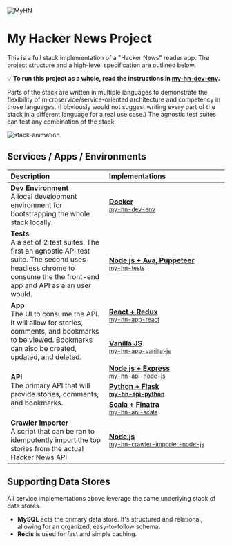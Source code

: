 ![MyHN](https://user-images.githubusercontent.com/721038/33003466-c3c655b8-cd6f-11e7-9258-afa9f73f089d.png)

# My Hacker News Project

This is a full stack implementation of a "Hacker News" reader app. The project structure and a high-level specification are outlined below.

:bulb: **To run this project as a whole, read the instructions in [my-hn-dev-env](https://github.com/andyfleming/my-hn-dev-env).**

Parts of the stack are written in multiple languages to demonstrate the flexibility of microservice/service-oriented architecture and competency in those languages. (I obviously would not suggest writing every part of the stack in a different language for a real use case.) The agnostic test suites can test any combination of the stack.

![stack-animation](https://user-images.githubusercontent.com/721038/32997252-f5b1bab4-cd41-11e7-9b2f-f05eb94c100a.gif)

##  Services / Apps / Environments

<table>
   <thead>
      <tr>
         <th align="left">Description</th>
         <th align="left" width="260">Implementations</th>
      </tr>
   </thead>
   <tbody>
      <tr>
         <td>
            <b>Dev Environment</b>
            <br>A local development environment for bootstrapping the whole stack locally.
         </td>
         <td><a href="https://github.com/andyfleming/my-hn-dev-env"><b>Docker</b><br><small>my-hn-dev-env</small></a></td>
      </tr>
      <tr>
         <td>
            <b>Tests</b>
            <br>A a set of 2 test suites. The first an agnostic API test suite. The second uses headless chrome to consume the the front-end app and API as a an user would.
         </td>
         <td><a href="https://github.com/andyfleming/my-hn-tests"><b>Node.js + Ava, Puppeteer</b><br><small>my-hn-tests</small></a></td>
      </tr>
      <tr>
         <td rowspan="2">
            <b>App</b>
            <br>The UI to consume the API. It will allow for stories, comments, and bookmarks to be viewed. Bookmarks can also be created, updated, and deleted.
         </td>
         <td><a href="https://github.com/andyfleming/my-hn-app-react"><b>React + Redux</b><br><small>my-hn-app-react</small></a></td>
      </tr>
      <tr>
         <td><a href="https://github.com/andyfleming/my-hn-app-vanilla-js"><b>Vanilla JS</b><br><small>my-hn-app-vanilla-js</small></a></td>
      </tr>
      <tr>
         <td rowspan="3">
            <b>API</b>
            <br>The primary API that will provide stories, comments, and bookmarks.
         </td>
         <td><a href="https://github.com/andyfleming/my-hn-api-node-js"><b>Node.js + Express</b><br><small>my-hn-api-node-js</small></a></td>
      </tr>
      <tr>
         <td><a href="https://github.com/andyfleming/my-hn-api-python"><b>Python + Flask<br><small>my-hn-api-python</small></a></td>
      </tr>
      <tr>
         <td><a href="https://github.com/andyfleming/my-hn-api-scala"><b>Scala + Finatra</b><br><small>my-hn-api-scala</small></a></td>
      </tr>
        <tr>
         <td>
            <b>Crawler Importer</b>
            <br>A script that can be ran to idempotently import the top stories from the actual Hacker News API.
         </td>
         <td><a href="https://github.com/andyfleming/my-hn-crawler-importer-node-js"><b>Node.js</b><br><small>my-hn-crawler-importer-node-js</small></a></td>
      </tr>

   </tbody>
</table>

## Supporting Data Stores

All service implementations above leverage the same underlying stack of data stores.

* **MySQL** acts the primary data store. It's structured and relational, allowing for an organized, easy-to-follow schema.
* **Redis** is used for fast and simple caching.
